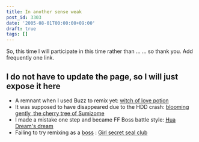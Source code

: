 ```yaml
---
title: In another sense weak
post_id: 3303
date: '2005-08-01T00:00:00+09:00'
draft: true
tags: []
---
```


So, this time I will participate in this time rather than ... ... so thank you. Add frequently one link.

## I do not have to update the page, so I will just expose it here

*   A remnant when I used Buzz to remix yet: [witch of love potion](https://danmaq.com/filez/music/outtake/lp.mp3)
*   It was supposed to have disappeared due to the HDD crash: [blooming gently, the cherry tree of Sumizome](https://danmaq.com/filez/music/outtake/pcb.mp3)
*   I made a mistake one step and became FF Boss battle style: [Hua Dream's dream](https://danmaq.com/filez/music/outtake/k2.mp3)
*   Failing to try remixing as a [boss](https://danmaq.com/filez/music/outtake/c.mp3) : [Girl secret seal club](https://danmaq.com/filez/music/outtake/c.mp3)

